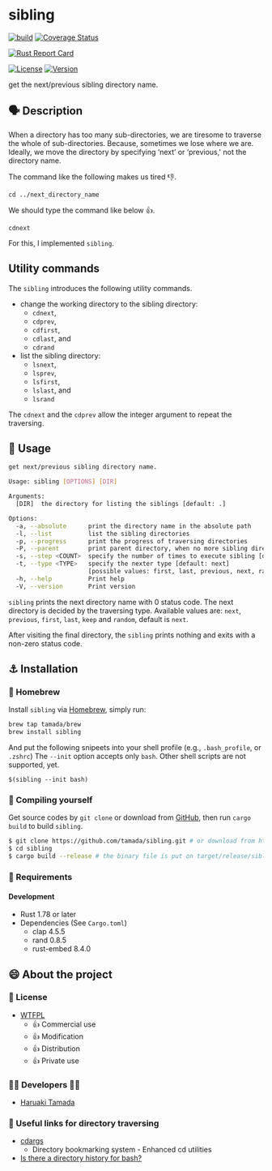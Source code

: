 # sibling

[![build](https://github.com/tamada/sibling/actions/workflows/build.yaml/badge.svg)](https://github.com/tamada/sibling/actions/workflows/build.yaml)
[![Coverage Status](https://coveralls.io/repos/github/tamada/sibling/badge.svg?branch=main)](https://coveralls.io/github/tamada/sibling?branch=main)

[![Rust Report Card](https://rust-reportcard.xuri.me/badge/github.com/tamada/sibling)](https://rust-reportcard.xuri.me/report/github.com/tamada/sibling)

[![License](https://img.shields.io/badge/License-WTFPL-green.svg)](https://github.com/tamada/sibling/blob/master/LICENSE)
[![Version](https://img.shields.io/badge/Version-2.0.0--beta--1-green.svg)](https://github.com/tamada/sibling/releases/tag/v2.0.0-beta-1)

get the next/previous sibling directory name.

## :speaking_head: Description

When a directory has too many sub-directories, we are tiresome to traverse the whole of sub-directories.
Because, sometimes we lose where we are.
Ideally, we move the directory by specifying ‘next’ or ‘previous,' not the directory name.

The command like the following makes us tired :-1:.

    cd ../next_directory_name

We should type the command like below :+1:.

    cdnext

For this, I implemented `sibling`.

## Utility commands

The `sibling` introduces the following utility commands.

- change the working directory to the sibling directory:
  - `cdnext`,
  - `cdprev`,
  - `cdfirst`,
  - `cdlast`, and
  - `cdrand`
- list the sibling directory:
  - `lsnext`,
  - `lsprev`,
  - `lsfirst`,
  - `lslast`, and
  - `lsrand`

The `cdnext` and the `cdprev` allow the integer argument to repeat the traversing.

## :runner: Usage

```sh
get next/previous sibling directory name.

Usage: sibling [OPTIONS] [DIR]

Arguments:
  [DIR]  the directory for listing the siblings [default: .]

Options:
  -a, --absolute      print the directory name in the absolute path
  -l, --list          list the sibling directories
  -p, --progress      print the progress of traversing directories
  -P, --parent        print parent directory, when no more sibling directories
  -s, --step <COUNT>  specify the number of times to execute sibling [default: 1]
  -t, --type <TYPE>   specify the nexter type [default: next]
                      [possible values: first, last, previous, next, random, keep]
  -h, --help          Print help
  -V, --version       Print version
```

`sibling` prints the next directory name with 0 status code.
The next directory is decided by the traversing type. Available values are: `next`, `previous`, `first`, `last`, `keep` and `random`, default is `next`.

After visiting the final directory, the `sibling` prints nothing and exits with a non-zero status code.

## :anchor: Installation

### :beer: Homebrew

Install `sibling` via [Homebrew](https://brew.sh), simply run:

```sh
brew tap tamada/brew
brew install sibling
```

And put the following snipeets into your shell profile (e.g., `.bash_profile`, or `.zshrc`)
The `--init` option accepts only `bash`.
Other shell scripts are not supported, yet.

```shell
$(sibling --init bash)
```

### :muscle: Compiling yourself

Get source codes by `git clone` or download from [GitHub](https://github.com/tamada/sibling),
then run `cargo build` to build `sibling`.

```sh
$ git clone https://github.com/tamada/sibling.git # or download from https://github.com/tamada/sibling
$ cd sibling
$ cargo build --release # the binary file is put on target/release/sibling.
```

### :briefcase: Requirements

#### Development

- Rust 1.78 or later
- Dependencies (See `Cargo.toml`)
  - clap 4.5.5
  - rand 0.8.5
  - rust-embed 8.4.0

## :smile: About the project

### :scroll: License

- [WTFPL](https://github.com/tamada/sibling/blob/master/LICNESE)
  - :+1: Commercial use
  - :+1: Modification
  - :+1: Distribution
  - :+1: Private use

### :man_office_worker: Developers :woman_office_worker:

- [Haruaki Tamada](https://tamada.github.io)

### :link: Useful links for directory traversing

- [cdargs](https://github.com/cbxbiker61/cdargs)
  - Directory bookmarking system - Enhanced cd utilities
- [Is there a directory history for bash?](https://superuser.com/questions/299694/is-there-a-directory-history-for-bash)

